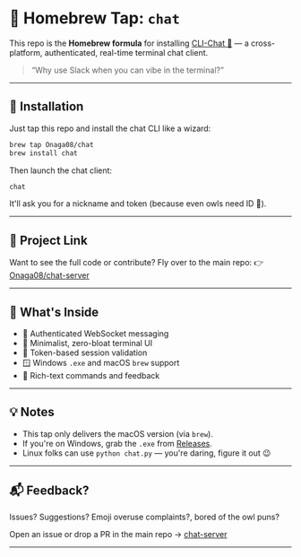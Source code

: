 # 🧪 Homebrew Tap: `chat`

This repo is the **Homebrew formula** for installing [CLI-Chat 🦉](https://github.com/Onaga08/chat-server) — a cross-platform, authenticated, real-time terminal chat client.

> “Why use Slack when you can vibe in the terminal?”

---

## 🍺 Installation

Just tap this repo and install the chat CLI like a wizard:

```bash
brew tap Onaga08/chat
brew install chat
````

Then launch the chat client:

```bash
chat
```

It'll ask you for a nickname and token (because even owls need ID 🪪).

---

## 🔗 Project Link

Want to see the full code or contribute?
Fly over to the main repo:
👉 [Onaga08/chat-server](https://github.com/Onaga08/chat-server)

---

## 🦉 What's Inside

* 🧠 Authenticated WebSocket messaging
* 🎯 Minimalist, zero-bloat terminal UI
* 🔐 Token-based session validation
* 🪟 Windows `.exe` and macOS `brew` support
* 💬 Rich-text commands and feedback

---

## 💡 Notes

* This tap only delivers the macOS version (via `brew`).
* If you're on Windows, grab the `.exe` from [Releases](https://github.com/Onaga08/chat-server/releases).
* Linux folks can use `python chat.py` — you're daring, figure it out 😉

---

## 📬 Feedback?

Issues? Suggestions? Emoji overuse complaints?, bored of the owl puns?

Open an issue or drop a PR in the main repo → [chat-server](https://github.com/Onaga08/chat-server)

---
